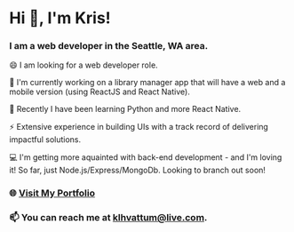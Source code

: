 # Hi 👋, I'm Kris!
### I am a web developer in the Seattle, WA area.

😄 I am looking for a web developer role.

🔭 I'm currently working on a library manager app that will have a web and a mobile version (using ReactJS and React Native).

🌱 Recently I have been learning Python and more React Native.

⚡ Extensive experience in building UIs with a track record of delivering impactful solutions.

💻 I'm getting more aquainted with back-end development - and I'm loving it! So far, just Node.js/Express/MongoDb. Looking to branch out soon!

  
### 🌐 [Visit My Portfolio](https://krishvattum.com)
### 📫 You can reach me at [klhvattum@live.com](mailto:klhvattum@live.com).

<!--
**kristofer11/kristofer11** is a ✨ _special_ ✨ repository because its `README.md` (this file) appears on your GitHub profile.

Here are some ideas to get you started:

- 🔭 I’m currently working on ...
- 🌱 I’m currently learning ...
- 👯 I’m looking to collaborate on ...
- 🤔 I’m looking for help with ...
- 💬 Ask me about ...
- 📫 How to reach me: ...
- 😄 Pronouns: ...
- ⚡ Fun fact: ...
-->
